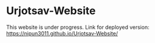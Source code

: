 # Urjotsav-Website
This website is under progress. Link for deployed version: https://nipun3011.github.io/Urjotsav-Website/
